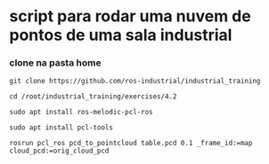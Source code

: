 # script para rodar uma nuvem de pontos de uma sala industrial

### clone na pasta home
```git clone https://github.com/ros-industrial/industrial_training```

```cd /root/industrial_training/exercises/4.2```

```sudo apt install ros-melodic-pcl-ros```

```sudo apt install pcl-tools```

```rosrun pcl_ros pcd_to_pointcloud table.pcd 0.1 _frame_id:=map cloud_pcd:=orig_cloud_pcd```
